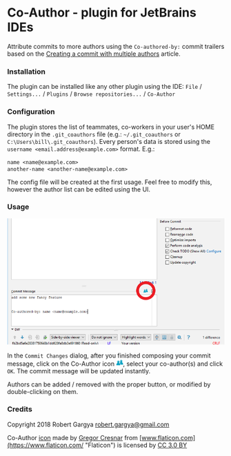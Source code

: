 # Co-Author - plugin for JetBrains IDEs

Attribute commits to more authors using the `Co-authored-by:` commit trailers based on the
[Creating a commit with multiple authors](https://help.github.com/articles/creating-a-commit-with-multiple-authors/)
article.

### Installation

The plugin can be installed like any other plugin using the IDE:
`File` / `Settings...` / `Plugins` / `Browse repositories...` / `Co-Author`

### Configuration

The plugin stores the list of teammates, co-workers in your user's HOME directory in the `.git_coauthors` file
(e.g.:  `~/.git_coauthors` or `C:\Users\bill\.git_coauthors`). Every person's data is stored using the
`username <email.address@example.com>` format. E.g.:

    name <name@example.com>
    another-name <another-name@example.com>
    
The config file will be created at the first usage. Feel free to modify this, however the author list can be edited
using the UI. 

### Usage

![screenshot](screenshot.png)

In the `Commit Changes` dialog, after you finished composing your commit message, click on the Co-Author icon
![icon](src/main/resources/icons/users.png), select your co-author(s) and click `OK`. The commit message will be updated
instantly.

Authors can be added / removed with the proper button, or modified by double-clicking on them.

### Credits

Copyright 2018 Robert Gargya <robert.gargya@gmail.com>

Co-Author [icon](https://www.flaticon.com/free-icon/users_125773) made by 
[Gregor Cresnar](https://www.flaticon.com/authors/gregor-cresnar "Gregor Cresnar") from 
[www.flaticon.com](https://www.flaticon.com/ "Flaticon") is licensed by
[CC 3.0 BY](http://creativecommons.org/licenses/by/3.0/ "Creative Commons BY 3.0")
